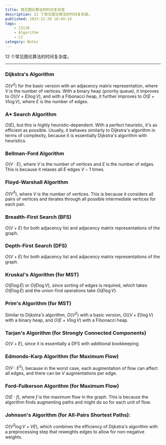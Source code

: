 ```yaml
---
title: 常见图论算法的时间复杂度
description: 12 个常见图论算法的时间复杂度。
published: 2023-12-20 18:49:19
tags:
    - CS110
    - Algorithm
    - CS
category: Notes
---
```


12 个常见图论算法的时间复杂度。

<!--more-->

---

### Dijkstra's Algorithm
  $O(V^2)$ for the basic version with an adjacency matrix representation, where $V$ is the number of vertices. With a binary heap (priority queue), it improves to $O((V + E) \log V)$, and with a Fibonacci heap, it further improves to $O(E + V \log V)$, where $E$ is the number of edges.

### A* Search Algorithm
  $O(E)$, but this is highly heuristic-dependent. With a perfect heuristic, it's as efficient as possible. Usually, it behaves similarly to Dijkstra's algorithm in terms of complexity, because it is essentially Dijkstra's algorithm with heuristics.

### Bellman-Ford Algorithm
  $O(V \cdot E)$, where $V$ is the number of vertices and $E$ is the number of edges. This is because it relaxes all $E$ edges $V-1$ times.

### Floyd-Warshall Algorithm
  $O(V^3)$, where $V$ is the number of vertices. This is because it considers all pairs of vertices and iterates through all possible intermediate vertices for each pair.

### Breadth-First Search (BFS)
  $O(V + E)$ for both adjacency list and adjacency matrix representations of the graph.

### Depth-First Search (DFS)
  $O(V + E)$ for both adjacency list and adjacency matrix representations of the graph.

### Kruskal's Algorithm (for MST)
  $O(E \log E)$ or $O(E \log V)$, since sorting of edges is required, which takes $O(E \log E)$ and the union-find operations take $O(E \log V)$.

### Prim's Algorithm (for MST)
  Similar to Dijkstra's algorithm, $O(V^2)$ with a basic version, $O((V + E) \log V)$ with a binary heap, and $O(E + V \log V)$ with a Fibonacci heap.

### Tarjan's Algorithm (for Strongly Connected Components)
  $O(V + E)$, since it is essentially a DFS with additional bookkeeping.

### Edmonds-Karp Algorithm (for Maximum Flow)
  $O(V \cdot E^2)$, because in the worst case, each augmentation of flow can affect all edges, and there can be $V$ augmentations per edge.

### Ford-Fulkerson Algorithm (for Maximum Flow)
  $O(E \cdot f)$, where $f$ is the maximum flow in the graph. This is because the algorithm finds augmenting paths and might do so for each unit of flow.

### Johnson's Algorithm (for All-Pairs Shortest Paths):
  $O(V^2 \log V + VE)$, which combines the efficiency of Dijkstra's algorithm with a preprocessing step that reweights edges to allow for non-negative weights.